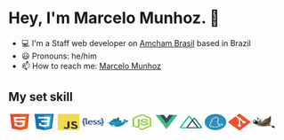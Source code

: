 # Hey, I'm Marcelo Munhoz. :metal:

- :computer: I'm a Staff web developer on [Amcham Brasil](https://www.amcham.com.br) based in Brazil
- :smiley: Pronouns: he/him
- :mailbox: How to reach me: [Marcelo Munhoz](https://marcelomunhoz.com)

## My set skill

<section>
  <img src="https://raw.githubusercontent.com/devicons/devicon/master/icons/html5/html5-original.svg" height="30" width="40" />
  <img src="https://raw.githubusercontent.com/devicons/devicon/master/icons/css3/css3-original.svg" height="30" width="40" />
  <img src="https://raw.githubusercontent.com/devicons/devicon/master/icons/javascript/javascript-original.svg" height="30" width="40" />
  <img src="https://raw.githubusercontent.com/devicons/devicon/master/icons/less/less-plain-wordmark.svg" height="30" width="40" />
  <img src="https://raw.githubusercontent.com/devicons/devicon/master/icons/docker/docker-original.svg" height="30" width="40" />
  <img src="https://raw.githubusercontent.com/devicons/devicon/master/icons/nodejs/nodejs-original.svg" height="30" width="40" />
  <img src="https://raw.githubusercontent.com/devicons/devicon/master/icons/vuejs/vuejs-original.svg" height="30" width="40" />
  <img src="https://raw.githubusercontent.com/devicons/devicon/master/icons/nuxtjs/nuxtjs-original.svg" height="30" width="40" />
  <img src="https://raw.githubusercontent.com/devicons/devicon/master/icons/yarn/yarn-original.svg" height="30" width="40" />
  <img src="https://raw.githubusercontent.com/devicons/devicon/master/icons/git/git-original.svg" height="30" width="40" />
  <img src="https://raw.githubusercontent.com/devicons/devicon/master/icons/gimp/gimp-original.svg" height="30" width="40" />
</section>
